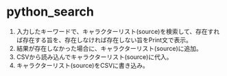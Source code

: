 # python_search

1. 入力したキーワードで、キャラクターリスト(source)を検索して、存在すれば存在する旨を、存在しなければ存在しない旨をPrint文で表示。
1. 結果が存在しなかった場合に、キャラクターリスト(source)に追加。
1. CSVから読み込んでキャラクターリスト(source)に代入。
1. キャラクターリスト(source)をCSVに書き込み。
